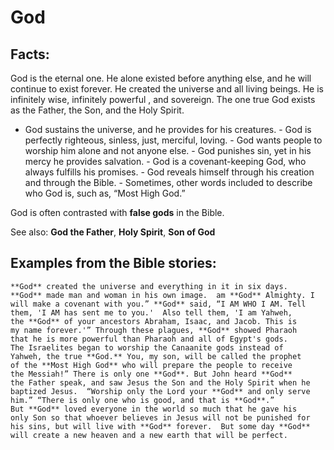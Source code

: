 God
===

Facts:
------

God is the eternal one. He alone existed before anything else, and he
will continue to exist forever. He created the universe and all living
beings. He is infinitely wise, infinitely powerful , and sovereign. The
one true God exists as the Father, the Son, and the Holy Spirit.

-   God sustains the universe, and he provides for his creatures.  -   God
is perfectly righteous, sinless, just, merciful, loving.  -   God wants
people to worship him alone and not anyone else.  -   God punishes sin,
yet in his mercy he provides salvation.  -   God is a covenant-keeping
God, who always fulfills his promises.  -   God reveals himself through
his creation and through the Bible.  -   Sometimes, other words included
to describe who God is, such as,
    “Most High God.”

God is often contrasted with **false gods** in the Bible.

See also: **God the Father**, **Holy Spirit**, **Son of God**

Examples from the Bible stories:
--------------------------------

    **God** created the universe and everything in it in six days.
    **God** made man and woman in his own image.  am **God** Almighty. I
    will make a covenant with you.” **God** said, “I AM WHO I AM. Tell
    them, 'I AM has sent me to you.'  Also tell them, 'I am Yahweh,
    the **God** of your ancestors Abraham, Isaac, and Jacob. This is
    my name forever.'” Through these plagues, **God** showed Pharaoh
    that he is more powerful than Pharaoh and all of Egypt's gods.
    The Israelites began to worship the Canaanite gods instead of
    Yahweh, the true **God.** You, my son, will be called the prophet
    of the **Most High God** who will prepare the people to receive
    the Messiah!” There is only one **God**. But John heard **God**
    the Father speak, and saw Jesus the Son and the Holy Spirit when he
    baptized Jesus.  “Worship only the Lord your **God** and only serve
    him.” “There is only one who is good, and that is **God**.”
    But **God** loved everyone in the world so much that he gave his
    only Son so that whoever believes in Jesus will not be punished for
    his sins, but will live with **God** forever.  But some day **God**
    will create a new heaven and a new earth that will be perfect.
